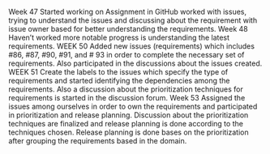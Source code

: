 Week 47
	Started working on Assignment in GitHub worked with issues, trying to understand the issues and discussing about the requirement with issue owner based for better understanding the requirements.
Week 48 
	Haven’t worked more notable progress is understanding the latest requirements.
WEEK 50	
	Added new issues (requirements) which includes #86, #87, #90, #91, and # 93 in order to complete the necessary set of requirements. Also participated in the discussions about the issues created.
WEEK 51
Create the labels to the issues which specify the type of requirements and started identifying the dependencies among the requirements. Also a discussion about the prioritization techniques for requirements is started in the discussion forum.
Week 53
	Assigned the issues among ourselves in order to own the requirements and participated in prioritization and release planning. Discussion about the prioritization techniques are finalized and release planning is done according to the techniques chosen. Release planning is done bases on the prioritization after grouping the requirements based in the domain. 

